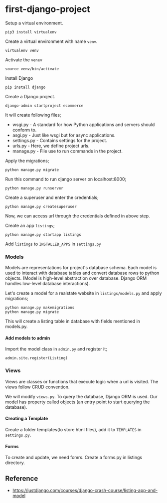 # first-django-project

Setup a virtual environment.
```
pip3 install virtualenv
```
Create a virtual environment with name `venv`.
```
virtualenv venv
```
Activate the `venev`
```
source venv/bin/activate
```
Install Django
```
pip install django
```
Create a Django project.
```
django-admin startproject ecommerce
```
It will create following files;
- wsgi.py - A standard for how Python applications and servers should conform to.
- asgi.py - Just like wsgi but for async applications.
- settings.py - Contains settings for the project.
- urls.py - Here, we define project urls.
- manage.py - File use to run commands in the project.

Apply the migrations;
```
python manage.py migrate
```
Run this command to run django server on localhost:8000;
```
python manage.py runserver
```
Create a superuser and enter the credentials;
```
python manage.py createsuperuser
```
Now, we can access url through the credentials defined in above step.

Create an app `listings`;
```
python manage.py startapp listings
```
Add `listings` to `INSTALLED_APPS` in `settings.py`

### Models
Models are representations for project's database schema. Each model is used to interact with database tables and convert database rows to python objects. (Model is high-level abstraction over database. Django ORM handles low-level database interactions).

Let's create a model for a realstate website in `listings/models.py` and apply migrations;
```
python manage.py makemigrations
python manage.py migrate
```
This will create a  listing table in database with  fields mentioned in models.py.

#### Add models to admin
Import the model class in `admin.py` and register it;
```
admin.site.register(Listing)
``` 

### Views
Views are classes or functions that execute logic when a url is visited. The views follow  CRUD convention.

We will modify `views.py`.
To query the database, Django ORM is used. Our model has property called objects (an entry point to start  querying the database). 

#### Creating a Template
Create a folder templates(to store html files), add it to `TEMPLATES` in `settings.py`.

#### Forms
To create and update, we need fomrs. Create a forms.py in listings directory.

## Reference 
-  https://justdjango.com/courses/django-crash-course/listing-app-and-model 